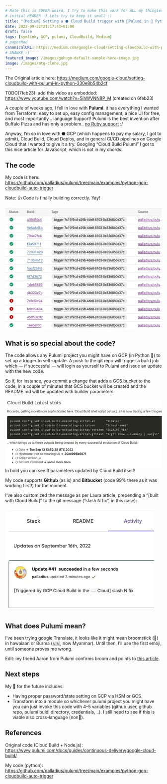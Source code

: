 ```yaml
---
# Note this is SUPER weird, I try to make this work for ALL my thingies so there might be some behavioural clatches in the
# initial HEADER :) Lets try to keep it small :)
title: "[Medium] Setting a ⬣ Cloud Build trigger with 🧹Pulumi in 🐍 Python"
date: 2022-09-22T21:17:43+01:00
draft: false
tags: [symlink, GCP, pulumi, CloudBuild, Medium]
# paperMod
canonicalURL: https://medium.com/google-cloud/setting-cloudbuild-with-pulumi-in-python-330e8b54b2cf
# ANANKE :)
featured_image: /images/gohugo-default-sample-hero-image.jpg
image: /images/mtg-clone.jpg
---
```


The Original article here:  <https://medium.com/google-cloud/setting-cloudbuild-with-pulumi-in-python-330e8b54b2cf>

TODO(7feb23): add this video as embedded: <https://www.youtube.com/watch?v=5jhWVNN8P_M> (created on 6feb23)

A couple of weeks ago, I fell in love with **Pulumi**. it has everything I wanted from Terraform: easy to set up, easy config management, a nice UI for free, and most importantly… language Support! Pulumi is the best invention after Buffalo Pizza and has only a problem.. [no Ruby support](https://github.com/pulumi/pulumi/issues/132) :/

Anyway, I’m so in love with ⬣ GCP (which happens to pay my salary, I got to admit), Cloud Build, Cloud Deploy, and in general CI/CD pipelines on Google Cloud that I wanted to give it a try. Googling “Cloud Build Pulumi” I got to this nice article for JavaScript, which is not in my chords.

## The code

My code is here: <https://github.com/palladius/pulumi/tree/main/examples/python-gcp-cloudbuild-auto-trigger>

Note: 👍 Code is finally building correctly. Yay!

![cb-trigger-list](01-cb-trigger-list.webp)

## What is so special about the code?

The code allows any Pulumi project you might have on GCP (in Python 🐍) to set up a trigger to self-update. A push to the git repo will trigger a build job which — if successful — will login as yourself to Pulumi and issue an update with the new code.

So if, for instance, you commit a change that adds a GCS bucket to the code, in a couple of minutes that GCS bucket will be created and the README.md will be updated with builder parameters:

![cb-trigger-list](02-pulumi-commands.webp)
In bold you can see 3 parameters updated by Cloud Build itself!

My code supports **Github** (as is) and **Bitbucket** (code 99% there as it was working first!) for the moment.

I’ve also customized the message as per Laura article, prepending a “[built with Cloud Build]” to the git message (”slash N fix”, in this case):

![View on Pulumi website](03-trigger-build-on-pulumi-site.webp)

## What does Pulumi mean?

I’ve been trying google Translate, it looks like it might mean broomstick (🧹) in hawaiaan or Burma (🇲🇲, now Myanmar). Until then, I’ll use the first emoji, until someone proves me wrong.

Edit: my friend Aaron from Pulumi confirms broom and points to [this article](http://joeduffyblog.com/2018/06/18/hello-pulumi/).

## Next steps

My 📝 for the future includes:

* Having proper password/state setting on GCP via HSM or GCS.
* Transform into a module so whichever pulumi project you might have you can just invoke this code with 4–5 variables (github user, github repo, pulumi buidl directory, credentials, ..). I still need to see if this is viable also cross-language (non🐍).

## References

Original code (Cloud Build + Node.js): <https://www.pulumi.com/docs/guides/continuous-delivery/google-cloud-build/>

My code (python): <https://github.com/palladius/pulumi/tree/main/examples/python-gcp-cloudbuild-auto-trigger>
